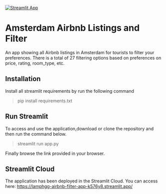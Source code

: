 [![Streamlit App](https://static.streamlit.io/badges/streamlit_badge_black_white.svg)](https://lamphgg-airbnb-filter-app-k576y8.streamlit.app/)
# Amsterdam Airbnb Listings and Filter
An app showing all Airbnb listings in Amsterdam for tourists to filter your preferences. 
There is a total of 27 filtering options based on preferences on price, rating, room_type, etc.


## Installation
Install all streamlit requirements by run the following command
> pip install requirements.txt


## Run Streamlit
To access and use the application,download or clone the repository and then run the command below.
> streamlit run app.py

Finally browse the link provided in your browser.


## Streamlit Cloud
The application has been deployed in the Streamlit Cloud. You can access here: https://lamphgg-airbnb-filter-app-k576y8.streamlit.app/
